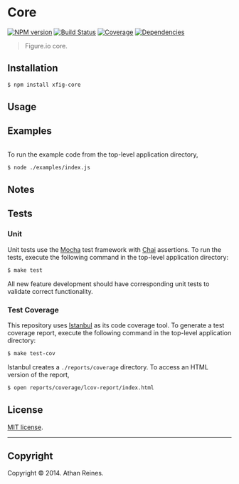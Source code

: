Core
=====
[![NPM version][npm-image]][npm-url] [![Build Status][travis-image]][travis-url] [![Coverage][coveralls-image]][coveralls-url] [![Dependencies][dependencies-image]][dependencies-url]

> Figure.io core.



## Installation

``` bash
$ npm install xfig-core
```

## Usage



## Examples

``` javascript

```

To run the example code from the top-level application directory,

``` bash
$ node ./examples/index.js
```


## Notes




## Tests

### Unit

Unit tests use the [Mocha](http://visionmedia.github.io/mocha) test framework with [Chai](http://chaijs.com) assertions. To run the tests, execute the following command in the top-level application directory:

``` bash
$ make test
```

All new feature development should have corresponding unit tests to validate correct functionality.


### Test Coverage

This repository uses [Istanbul](https://github.com/gotwarlost/istanbul) as its code coverage tool. To generate a test coverage report, execute the following command in the top-level application directory:

``` bash
$ make test-cov
```

Istanbul creates a `./reports/coverage` directory. To access an HTML version of the report,

``` bash
$ open reports/coverage/lcov-report/index.html
```


## License

[MIT license](http://opensource.org/licenses/MIT). 


---
## Copyright

Copyright &copy; 2014. Athan Reines.



[npm-image]: http://img.shields.io/npm/v/xfig-core.svg
[npm-url]: https://npmjs.org/package/xfig-core

[travis-image]: http://img.shields.io/travis/figure-io/core/master.svg
[travis-url]: https://travis-ci.org/figure-io/core

[coveralls-image]: https://img.shields.io/coveralls/figure-io/core/master.svg
[coveralls-url]: https://coveralls.io/r/figure-io/core?branch=master

[dependencies-image]: http://img.shields.io/david/figure-io/core.svg
[dependencies-url]: https://david-dm.org/figure-io/core

[dev-dependencies-image]: http://img.shields.io/david/dev/figure-io/core.svg
[dev-dependencies-url]: https://david-dm.org/dev/figure-io/core

[github-issues-image]: http://img.shields.io/github/issues/figure-io/core.svg
[github-issues-url]: https://github.com/figure-io/core/issues